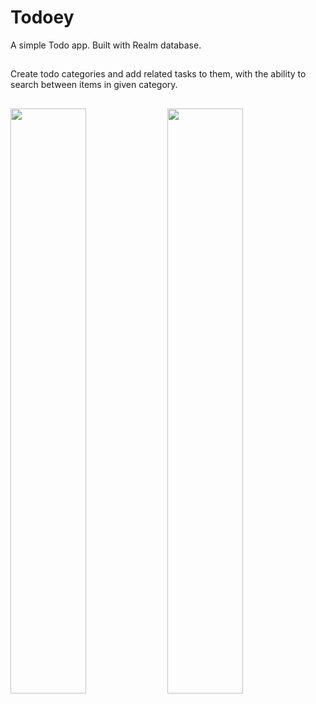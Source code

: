 # Todoey
A simple Todo app. Built with Realm database.
##
Create todo categories and add related tasks to them, with the ability to search between items in given category.
##
<img src="https://github.com/HamiHash/Todoey/assets/112081963/c9b3ff38-3d24-42e3-8235-21258e77a7cf" width="49%" height="49%">
<img src="https://github.com/HamiHash/Todoey/assets/112081963/25e3a236-3259-4179-b0e6-e1ba18b1c6b6" width="49%" height="49%">
